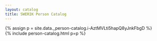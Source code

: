 ```yaml
---
layout: catalog
title: SWERIK Person Catalog
---
```

{% assign p = site.data._person-catalog.i-AztMVLti5hapQ8yJnkFbgD %}
{% include person-catalog.html p=p %}

